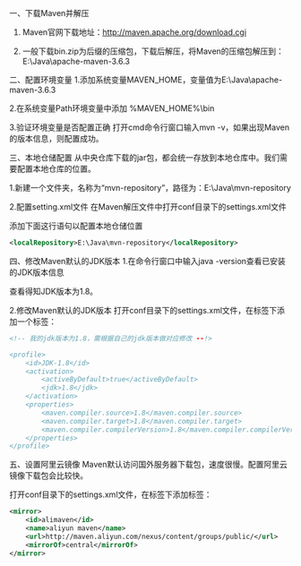 一、下载Maven并解压
1. Maven官网下载地址：http://maven.apache.org/download.cgi

2. 一般下载bin.zip为后缀的压缩包，下载后解压，将Maven的压缩包解压到：E:\Java\apache-maven-3.6.3


二、配置环境变量
1.添加系统变量MAVEN_HOME，变量值为E:\Java\apache-maven-3.6.3


2.在系统变量Path环境变量中添加 %MAVEN_HOME%\bin


3.验证环境变量是否配置正确
打开cmd命令行窗口输入mvn -v，如果出现Maven的版本信息，则配置成功。



三、本地仓储配置
从中央仓库下载的jar包，都会统一存放到本地仓库中。我们需要配置本地仓库的位置。

1.新建一个文件夹，名称为“mvn-repository”，路径为：E:\Java\mvn-repository


2.配置setting.xml文件
在Maven解压文件中打开conf目录下的settings.xml文件


添加下面这行语句以配置本地仓储位置
```xml
<localRepository>E:\Java\mvn-repository</localRepository>
```


四、修改Maven默认的JDK版本
1.在命令行窗口中输入java -version查看已安装的JDK版本信息


查看得知JDK版本为1.8。

2.修改Maven默认的JDK版本
打开conf目录下的settings.xml文件，在<profiles>标签下添加一个<profile>标签：

```xml
<!-- 我的jdk版本为1.8，需根据自己的jdk版本做对应修改 --!>

<profile>
    <id>JDK-1.8</id>
    <activation>
        <activeByDefault>true</activeByDefault>
        <jdk>1.8</jdk>
    </activation>
    <properties>
        <maven.compiler.source>1.8</maven.compiler.source>
        <maven.compiler.target>1.8</maven.compiler.target>
        <maven.compiler.compilerVersion>1.8</maven.compiler.compilerVersion>
    </properties>
</profile>
``` 
五、设置阿里云镜像
Maven默认访问国外服务器下载包，速度很慢。配置阿里云镜像下载包会比较快。

打开conf目录下的settings.xml文件，在<mirrors>标签下添加<mirror>标签：

```xml
<mirror>  
    <id>alimaven</id>  
    <name>aliyun maven</name>  
    <url>http://maven.aliyun.com/nexus/content/groups/public/</url>  
    <mirrorOf>central</mirrorOf>          
</mirror>
```
